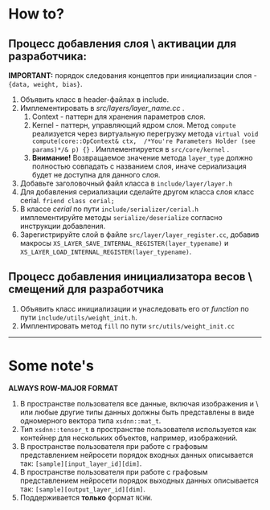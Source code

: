 # How to?

## Процесс добавления слоя \ активации для разработчика:

**IMPORTANT:** порядок следования концептов при инициализации слоя - `{data, weight, bias}`.

1. Объявить класс в header-файлах в include.
2. Имплементировать в *src/layers/layer_name.cc* .
   1. Context - паттерн для хранения параметров слоя. 
   2. Kernel - паттерн, управляющий ядром слоя. Метод `compute` реализуется через
   виртуальную перегрузку метода 
   `virtual void compute(core::OpContext& ctx, 
   /*You're Parameters Holder (see params)*/& p) {}` . Имплементируется в `src/core/kernel` .
   3. **Внимание!** Возвращаемое значение метода `layer_type` должно полностью совпадать с названием слоя, иначе 
   сериализация будет не доступна для данного слоя.
3. Добавьте заголовочный файл класса в `include/layer/layer.h`
3. Для добавления сериализации сделайте другом класса слоя класс cerial. `friend class cerial;`
4. В классе *cerial* по пути `include/serializer/cerial.h` имплементируйте методы `serialize/deserialize`
согласно инструкции добавления.
5. Зарегистрируйте слой в файле `src/layer/layer_register.cc`, добавив макросы 
`XS_LAYER_SAVE_INTERNAL_REGISTER(layer_typename)` и `XS_LAYER_LOAD_INTERNAL_REGISTER(layer_typename)`.


## Процесс добавления инициализатора весов \ смещений для разработчика

1. Объявить класс инициализации и унаследовать его от *function* по пути 
`include/utils/weight_init.h`.
2. Имплентировать метод `fill` по пути `src/utils/weight_init.cc`

****

# Some note's

**ALWAYS ROW-MAJOR FORMAT**

1. В пространстве пользователя все данные, включая изображения и \ или любые другие типы данных должны быть представлены 
в виде одномерного вектора типа `xsdnn::mat_t`.
2. Тип `xsdnn::tensor_t` в пространстве пользователя используется как контейнер для нескольких объектов, например, 
изображений. 
3. В пространстве пользователя при работе с графовым представлением нейросети порядок входных данных описывается так:
``[sample][input_layer_id][dim]``.   
4. В пространстве пользователя при работе с графовым представлением нейросети порядок выходных данных описывается так:
``[sample][output_layer_id][dim]``.   
5. Поддерживается **только** формат `NCHW`.